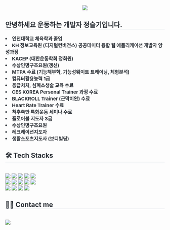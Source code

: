 
<div align= "center">
    <img src="https://capsule-render.vercel.app/api?type=waving&color=0:18ec9b,100:efcccc&height=180&text=Welcome%20to%20jung%20GitHub&animation=fadeIn&fontColor=ffffff&fontSize=50" />
    </div>
    <div style="text-align: left;"> 
    <h2 style="border-bottom: 1px solid #d8dee4; color: #282d33;"> 안녕하세요 운동하는 개발자 정슬기입니다. </h2>  
    <div style="font-weight: 700; font-size: 15px; text-align: left; color: #282d33;"> <li> 인천대학교 체육학과 졸업</li><li> KH 정보교육원 (디지털컨버전스) 공공데이터 융합 웹 애플리케이션 개발자 양성과정</li><li> KACEP (대한운동학회 정회원)</li><li> 수상인명구조요원(갱신)</li><li> MTPA 수료 (기능해부학, 기능성웨이트 트레이닝, 체형분석)</li><li> 컴퓨터활용능력 1급 </li><li> 응급처치, 심폐소생술 교육 수료</li><li> CES KOREA Personal Trainer 과정 수료</li><li> BLACKROLL Trainer (근막이완) 수료</li><li> Heart Rate Trainer 수료</li><li> 척추측만 특화운동 세미나 수료</li><li> 플로어볼 지도자 3급</li><li> 수상인명구조요원</li><li> 레크레이션지도자</li><li> 생활스포츠지도사 (보디빌딩)</li></li></li> </div> 
    </div>
    <div style="text-align: left;">
    <h2 style="border-bottom: 1px solid #d8dee4; color: #282d33;"> 🛠️ Tech Stacks </h2> <br> 
    <div style="margin: ; text-align: left;" "text-align: left;"> <img src="https://img.shields.io/badge/CSS3-1572B6?style=for-the-badge&logo=CSS3&logoColor=white">
          <img src="https://img.shields.io/badge/Git-F05032?style=for-the-badge&logo=Git&logoColor=white">
          <img src="https://img.shields.io/badge/Github-181717?style=for-the-badge&logo=Github&logoColor=white">
          <img src="https://img.shields.io/badge/HTML5-E34F26?style=for-the-badge&logo=HTML5&logoColor=white">
          <img src="https://img.shields.io/badge/jQuery-0769AD?style=for-the-badge&logo=jQuery&logoColor=white">
          <br/><img src="https://img.shields.io/badge/Java-007396?style=for-the-badge&logo=Java&logoColor=white">
          <img src="https://img.shields.io/badge/Javascript-F7DF1E?style=for-the-badge&logo=Javascript&logoColor=white">
          <img src="https://img.shields.io/badge/MySQL-4479A1?style=for-the-badge&logo=MySQL&logoColor=white">
          <img src="https://img.shields.io/badge/Oracle-F80000?style=for-the-badge&logo=Oracle&logoColor=white">
          <img src="https://img.shields.io/badge/Notion-000000?style=for-the-badge&logo=Notion&logoColor=white">
          <br/><img src="https://img.shields.io/badge/React-61DAFB?style=for-the-badge&logo=React&logoColor=white">
          <img src="https://img.shields.io/badge/Spring-6DB33F?style=for-the-badge&logo=Spring&logoColor=white">
          <img src="https://img.shields.io/badge/Slack-4A154B?style=for-the-badge&logo=Slack&logoColor=white">
          <img src="https://img.shields.io/badge/Spring Boot-6DB33F?style=for-the-badge&logo=Spring Boot&logoColor=white">
          </div>
    </div>
    <div style="text-align: left;">
    <h2 style="border-bottom: 1px solid #d8dee4; color: #282d33;"> 🧑‍💻 Contact me </h2> <br> 
    <div style="text-align: left;"> <a href=https://www.notion.so/2f021fa4d2b742a78d271bba3453b7dc> <img src="https://img.shields.io/badge/Notion-000000?style=for-the-badge&logo=Notion&logoColor=white&link=https://www.notion.so/2f021fa4d2b742a78d271bba3453b7dc"> </a>
          </div>  <br> 
    <div style="text-align: left;">  </div> 
    </div>
    
